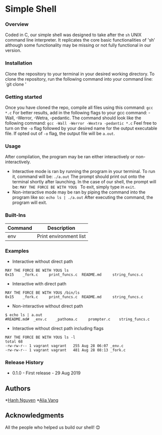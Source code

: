 # Simple Shell
### Overview
Coded in C, our simple shell was designed to take after the `sh` UNIX command line interpreter. It replicates the core basic functionalities of 'sh' although some functionality may be missing or not fully functional in our version.
### Installation
Clone the repository to your terminal in your desired working directory. To clone the repository, run the following command into your command line:
`git clone <url of repo>'
### Getting started
Once you have cloned the repo, compile all files using this command:
`gcc *.c`
For better results, add in the following flags to your gcc command: -Wall, -Werror, -Wetra, -pedantic. The command should look like the following command:
`gcc -Wall -Werror -Wextra -pedantic *.c`
Feel free to turn on the `-o` flag followed by your desired name for the output executable file. If opted out of `-o` flag, the output file will be `a.out`.
### Usage
After compilation, the program may be ran either interactively or non-interactively.
* Interactive mode is ran by running the program in your terminal. To run it, command will be:
`./a.out`
The prompt should print out onto the terminal shortly after launching. In the case of our shell, the prompt will be:
`MAY THE FORCE BE WITH YOU$ `
To exit, simply type in `exit`.
* Non-interactive mode may be ran by piping the command into the program like so:
`echo ls | ./a.out`
After executing the command, the program will exit.
### Built-Ins
 Command | Description
---------|-------------
 env     | Print environment list
### Examples
* Interactive without direct path
```
MAY THE FORCE BE WITH YOU$ ls
0x15    _fork.c     print_funcs.c  README.md     string_funcs.c
```
* Interactive with direct path
```
MAY THE FORCE BE WITH YOU$ /bin/ls
0x15    _fork.c     print_funcs.c  README.md     string_funcs.c
```
* Non-interactive without direct path
```
$ echo ls | a.out
#README.md#  _env.c    _pathoma.c     prompter.c    string_funcs.c
```
* Interactive without direct path including flags
```
MAY THE FORCE BE WITH YOU$ ls -l
total 68
-rw-rw-r-- 1 vagrant vagrant   255 Aug 28 06:07 _env.c
-rw-rw-r-- 1 vagrant vagrant   481 Aug 28 08:13 _fork.c
```
### Release History
* 0.1.0 - First release - 29 Aug 2019
## Authors
*[Hanh Nguyen](https://github.com/hanhuyeny2k)
*[Alia Vang](https://github.com/aliavang)
## Acknowledgments
All the people who helped us build our shell! :blush: